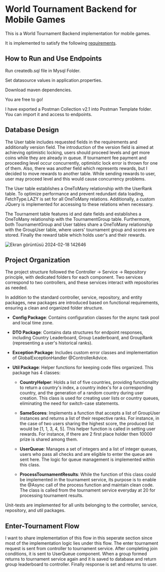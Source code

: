 # World Tournament Backend for Mobile Games

This is a World Tournament Backend implementation for mobile games.

It is implemented to satisfy the following [requirements](https://github.com/gecemavisioa/World-Tournament-for-Mobile-Games/blob/master/Requirements.pdf).

## How to Run and Use Endpoints

Run createdb.sql file in Mysql Folder.

Set datasource values in application.properties.

Download maven dependencies.

You are free to go!

I have exported a Postman Collection v2.1 into Postman Template folder. You can import it and access to endpoints.

## Database Design

The User table includes requested fields in the requirements and additionally version field. The introduction of the version field is aimed at achieving optimistic locking, users should proceed levels and get more coins while they are already in queue. If tournament fee payment and proceeding level occur concurrently, optimistic lock error is thrown for one of them. Also, there was another field which represents rewards, but I decided to move rewards to another table. While sending rewards to user, user may proceed level and this would cause concurrency problems.

The User table establishes a OneToMany relationship with the UserRank table. To optimize performance and prevent redundant data loading, FetchType.LAZY is set for all OneToMany relations. Additionally, a custom JQuery is implemented for accessing to these relations when necessary.

The Tournament table features id and date fields and establishes a OneToMany relationship with the TournamentGroup table. Furthermore, both TournamentGroup and User tables share a OneToMany relationship with the GroupUser table, where users' tournament group and scores are stored. Finally the reward table which holds user's and their rewards.

![Ekran görüntüsü 2024-02-18 142646](https://github.com/gecemavisioa/World-Tournament-for-Mobile-Games/assets/73769340/f0d68845-76b0-4289-a024-7bb70d722341)

## Project Organization

The project structure followed the Controller -> Service -> Repository principle, with dedicated folders for each component. Two services correspond to two controllers, and these services interact with repositories as needed.

In addition to the standard controller, service, repository, and entity packages, new packages are introduced based on functional requirements, ensuring a clean and organized folder structure.

- **Config Package**: Contains configuration classes for the async task pool and local time zone.

- **DTO Package**: Contains data structures for endpoint responses, including Country Leaderboard, Group Leaderboard, and GroupRank (representing a user's historical ranks).

- **Exception Package**: Includes custom error classes and implementation of GlobalExceptionHandler @ControllerAdvice.

- **Util Package**: Helper functions for keeping code files organized. This package has 4 classes:

  - **CountryHelper**: Holds a list of five countries, providing functionality to return a country's index, a country index's for a corresponding country, and the generation of a random country during user creation. This class is used for creating user lists or country queues, eliminating the need for switch-case statements.

  - **SameScores**: Implements a function that accepts a list of GroupUser instances and returns a list of their respective ranks. For instance, in the case of two users sharing the highest score, the produced list would be [1, 1, 3, 4, 5]. This helper function is called in setting user rewards. For instance, if there are 2 first place holder then 10000 prize is shared among them.

  - **UserQueue**: Manages a set of integers and a list of integer queues, users who pass all checks and are eligible to enter the queue are sent here. The logic for queue management is implemented within this class.

  - **ProcessTournamentResults**: While the function of this class could be implemented in the tournament service, its purpose is to enable the @Async call of the process function and maintain clean code. The class is called from the tournament service everyday at 20 for processing tournament results.

Unit-tests are implemented for all units belonging to the controller, service, repository, and util packages.

## Enter-Tournament Flow

I want to share implementation of this flow in this seperate section since most of the implementation logic lies under this flow. The enter tournament request is sent from controller to tournament service. After completing join conditions, it is sent to UserQueue component. When a group formed returns to tournament service again and it is saved to database and return group leaderboard to controller. Finally response is set and returns to user.
